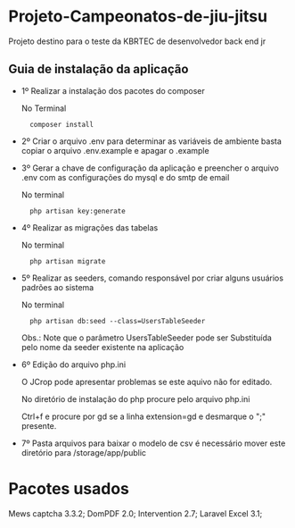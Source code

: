 # Projeto-Campeonatos-de-jiu-jitsu
Projeto destino para o teste da KBRTEC de desenvolvedor back end jr

## Guia de instalação da aplicação
 
- 1º Realizar a instalação dos pacotes do composer
    
    No Terminal
 
        composer install

- 2º Criar o arquivo .env para determinar as variáveis de ambiente basta copiar o arquivo .env.example e apagar o .example

- 3º Gerar a chave de configuração da aplicação e preencher o arquivo .env com as configurações do mysql e do smtp de email
  
  No terminal

        php artisan key:generate

- 4º Realizar as migrações das tabelas
  
  No terminal
  
        php artisan migrate

- 5º Realizar as seeders, comando responsável por criar alguns usuários padrões ao sistema
  
  No terminal
  
        php artisan db:seed --class=UsersTableSeeder
  
  Obs.: Note que o parâmetro UsersTableSeeder pode ser Substituída pelo nome da seeder existente na aplicação

- 6º Edição do arquivo php.ini

    O JCrop pode apresentar problemas se este aquivo não for editado.

    No diretório de instalação do php procure pelo arquivo php.ini

    Ctrl+f e procure por gd se a linha extension=gd e desmarque o ";" presente.

- 7º Pasta arquivos para baixar o modelo de csv é necessário mover este diretório para /storage/app/public

# Pacotes usados

Mews captcha 3.3.2;
DomPDF 2.0;
Intervention 2.7;
Laravel Excel 3.1;